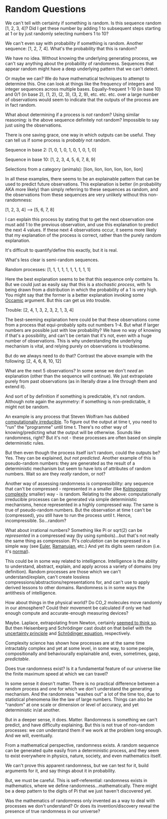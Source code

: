 # Random Questions

We can't tell with certainty if something is random. Is this sequence random [1, 2, 3, 4]?
Did I get these number by adding 1 to subsequent steps starting at 1 or by just randomly selecting
numbers 1 to 10?

We can't even say with probability if something is random.
Another sequence: [1, 2, 7, 4]. What's the probability that this is random?

We have no idea. Without knowing the underlying generating process, we can't say
anything about the probability of randomness. Sequences that appear random might have a deep
underlying pattern that we can't detect.

Or maybe we can?
We do have mathematical techniques to attempt to determine this.
One can look at things like the frequency of integers and integer sequences
across multiple bases. Equally-frequent 1-10 (in base 10) and 0/1 (in base 2),
(1, 2), (2, 3), (3, 2, 9), etc. etc. etc. over a large number of observations would
seem to indicate that the outputs of the process are in fact random.

What about determining if a process is _not_ random?
Using similar reasoning: is the above sequence definitely not random?
Impossible to say just using the observations.

There is one saving grace, one way in which outputs can be useful.
They can tell us if some process is _probably_ not random.

Sequence in base 2:
[1, 0, 1, 0, 1, 0, 1, 0, 1, 0]

Sequence in base 10:
[1, 2, 3, 4, 5, 6, 7, 8, 9]

Selections from a category (animals):
[lion, lion, lion, lion, lion, lion]

In all these examples, there seems to be an explainable pattern that can be used to predict future
observations. This explanation is better (in probability AKA more likely) than simply referring to 
these sequences as random, and the
observations from these sequences are very unlikely without this non-randomness:

[1, 2, 3, 4] --> [5, 6, 7, 8]

I can explain this process by stating that to get the next observation one must add 1 to the previous
observation, and use this explanation to predict the next 4 values. If these next 4 observations occur, it
seems more likely that my explanation of the process is correct, rather than the purely random
explanation.

It's difficult to quantify/define this exactly, but it is real.

What's less clear is semi-random sequences.

Random processes: [1, 1, 1, 1, 1, 1, 1, 1, 1, 1]

Here the best explanation seems to be that this sequence only contains 1s.
But we could just as easily say that this is a _stochastic process_, with 1s
being drawn from a distribution in which the probability of a 1 is very high.
You might say that the former is a better explanation invoking some [Occamic](https://en.wikipedia.org/wiki/Occam%27s_razor)
argument. But this can get us into trouble.

Trouble: [2, 4, 1, 3, 2, 3, 2, 1, 3, 4]

The best-seeming explanation here could be that these observations come from a
process that equi-probably spits out numbers 1-4. But what if larger numbers
are possible just with low probability? We have no way of knowing if that's a possibility,
and can't be certain that it's not, even with a huge number of observations.
This is why understanding the underlying 
mechanism is vital, and relying purely on observations is troublesome.

But do we always need to do that? Contrast the above example with the following:
[2, 4, 6, 8, 10, 12]

What are the next 5 observations? In some sense we don't _need_ an explanation
(other than the sequence will continue). We just extrapolate purely from
past observations (as in literally draw a line through them and extend it).

And sort of by definition if something is predictable, it's not random.
Although note again the asymmetry: if something is non-predictable, 
it might not be random.

An example is any process that Steven Wolfram has dubbed [computationally irreducible](https://mathworld.wolfram.com/ComputationalIrreducibility.html).
To figure out the output at time t, you need to "run" the "programme" until time t. There's
no other way of knowing/predicting what the output will be otherwise. Sounds like randomness, right?
But it's not - these processes are often based on simple deterministic rules.

But then even though the process itself isn't random, could the outputs be? Yes. They can be explained, _but not predicted_. Another example of this is pseudo-random
numbers: they are generated as the result of a deterministic mechanism but seem to have lots
of attributes of random numbers. Wait so are they _really_ random, or not?

Another way of assessing randomness is compressibility: any sequence that can't be compressed - represented
in a smaller (like [Kolmogorov complexity](https://en.wikipedia.org/wiki/Kolmogorov_complexity)
smaller) way - is random. Relating to the above: computationally irreducible
processes can be generated via simple deterministic mechanisms, hence represented in a highly compressed way.
The same is true of pseudo-random numbers. But the observation at time t can't be (compressed),
you still have to run the process until t. Hence, incompressible. So...random?

What about irrational numbers? Something like Pi or sqrt(2) can be _represented_ in a compressed way (by using symbols)...but
that's not really the same thing as compression. Pi's _calculation_ can
be expressed in a simple way 
(see [Euler](https://en.wikipedia.org/wiki/Euler%27s_identity), 
[Ramanujan](https://en.wikipedia.org/wiki/Ramanujan%E2%80%93Sato_series), etc.) 
And yet its digits seem random (i.e. it's [normal](https://en.wikipedia.org/wiki/Normal_number)).

This could be in some way related to intelligence. Intelligence is the ability to understand, abstract, explain, 
and apply across a variety of domains (my definition). Random processes are those which
we can't understand/explain, can't create lossless compressions/abstractions/representations for, and can't
use to apply derived lessons to other domains. Randomness is in some ways the antithesis of intelligence.

How about things in the physical world? Do CO_2 molecules move randomly
in our atmosphere? Could their movement be calculated if only we had enough compute and accurate-enough
measuring devices?

Maybe. Laplace, extrapolating from Newton, certainly [seemed to think so](https://en.wikipedia.org/wiki/Laplace%27s_demon).
But then Heisenberg and Schrödinger
cast doubt on that belief with the 
[uncertainty principle](https://en.wikipedia.org/wiki/Uncertainty_principle)
and [Schrödinger equation](https://en.wikipedia.org/wiki/Schr%C3%B6dinger_equation), 
respectively. 

Complexity science has shown how processes are at the same time intractably complex and yet
at some level, in some way, to some people, compositionally and behaviourally explainable and, even, sometimes, gasp,
_predictable_.

Does true randomness exist? Is it a fundamental feature of our universe like the finite maximum speed at which we can travel?

In some sense it doesn't matter. There is no practical difference between a random process and one for which we don't
understand the generating mechanism. And the randomness "washes out" a lot of the time too, due to statistical phenomena
like the law of large numbers. Things can also be "random" at one scale or dimension or level of
accuracy, and yet deterministic in/at another.

But in a deeper sense, it does. Matter. Randomness is something we can't predict, and have
difficulty explaining. But this is not true of non-random processes: we _can_ understand them if we work
at the problem long enough. And we will, eventually.

From a mathematical perspective, randomness exists. A random sequence can be generated quite easily from
a deterministic process, and they seem to exist everywhere in physics, nature, society, and even mathematics itself.

We can't prove this apparent randomness, but we can test for it, build arguments for it, and say things
about it in probability.

But, we must be careful. This is self-referential: randomness exists in mathematics, where we define randomness...mathematically.
There might be a deep pattern to the digits of Pi that we just haven't discovered yet.

Was the mathematics of randomness only invented as a way to deal with processes we don't understand?
Or does its invention/discovery reveal the presence of true randomness in our universe?
